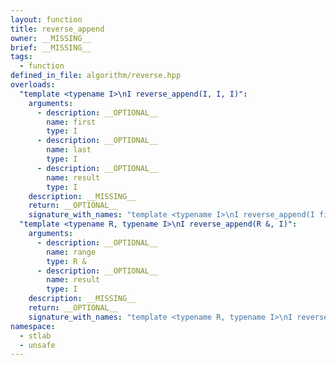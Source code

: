 ```yaml
---
layout: function
title: reverse_append
owner: __MISSING__
brief: __MISSING__
tags:
  - function
defined_in_file: algorithm/reverse.hpp
overloads:
  "template <typename I>\nI reverse_append(I, I, I)":
    arguments:
      - description: __OPTIONAL__
        name: first
        type: I
      - description: __OPTIONAL__
        name: last
        type: I
      - description: __OPTIONAL__
        name: result
        type: I
    description: __MISSING__
    return: __OPTIONAL__
    signature_with_names: "template <typename I>\nI reverse_append(I first, I last, I result)"
  "template <typename R, typename I>\nI reverse_append(R &, I)":
    arguments:
      - description: __OPTIONAL__
        name: range
        type: R &
      - description: __OPTIONAL__
        name: result
        type: I
    description: __MISSING__
    return: __OPTIONAL__
    signature_with_names: "template <typename R, typename I>\nI reverse_append(R & range, I result)"
namespace:
  - stlab
  - unsafe
---
```

